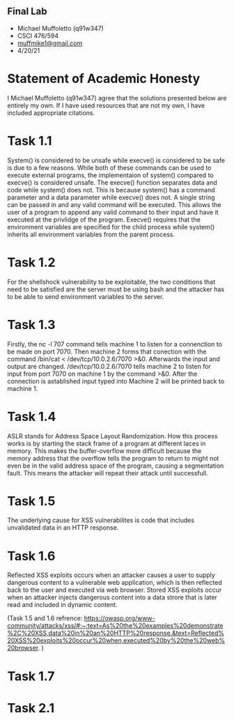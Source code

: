 ## Final Lab

- Michael Muffoletto (q91w347)
- CSCI 476/594
- muffmike1@gmail.com
- 4/20/21

# Statement of Academic Honesty
I Michael Muffoletto (q91w347) agree that the solutions presented below are entirely my own. If I have used resources that are not my own, I have included appropriate citations.

# Task 1.1
System() is considered to be unsafe while execve() is considered to be safe is due to a few reasons. While both of these commands can be used to execute external programs, the implementaion of system() compared to execve() is considered unsafe. The execve() function separates data and code while system() does not. This is because system() has a command parameter and a data parameter while execve() does not. A single string can be passed in and any valid command will be executed. This allows the user of a program to append any valid command to their input and have it executed at the privlidge of the program. Execve() requires that the environment variables are specified for the child process while system() inherits all environment variables from the parent process.  

# Task 1.2
For the shellshock vulnerability to be exploitable, the two conditions that need to be satisfied are the server must be using bash and the attacker has to be able to send environment variables to the server.   

# Task 1.3
Firstly, the nc -l 707 command tells machine 1 to listen for a connenction to be made on port 7070. Then machine 2 forms that conection with the command /bin/cat < /dev/tcp/10.0.2.6/7070 >&0. Afterwards the input and output are changed. /dev/tcp/10.0.2.6/7070 tells machine 2 to listen for input from port 7070 on machine 1 by the command >&0. After the connection is astablished input typed into Machine 2 will be printed back to machine 1.

# Task 1.4
ASLR stands for Address Space Layout Randomization. How this process works is by starting the stack frame of a program at different laces in memory. This makes the buffer-overflow more difficult because the memory address that the overflow tells the program to return to might not even be in the valid address space of the program, causing a segmentation fault. This means the attacker will repeat their attack until successfull.

# Task 1.5
The underlying cause for XSS vulnerabilites is code that includes unvalidated data in an HTTP response.   

# Task 1.6
Reflected XSS exploits occurs when an attacker causes a user to supply dangerous content to a vulnerable web application, which is then reflected back to the user and executed via web browser. Stored XSS exploits occur when an attacker injects dangerous content into a data strore that is later read and included in dynamic content.   

(Task 1.5 and 1.6 refrence: https://owasp.org/www-community/attacks/xss/#:~:text=As%20the%20examples%20demonstrate%2C%20XSS,data%20in%20an%20HTTP%20response.&text=Reflected%20XSS%20exploits%20occur%20when,executed%20by%20the%20web%20browser. )   

# Task 1.7

# Task 2.1
